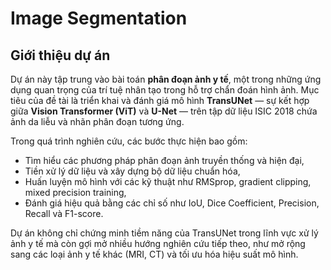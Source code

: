# Image Segmentation
## Giới thiệu dự án
Dự án này tập trung vào bài toán **phân đoạn ảnh y tế**, một trong những ứng dụng quan trọng của trí tuệ nhân tạo trong hỗ trợ chẩn đoán hình ảnh. Mục tiêu của đề tài là triển khai và đánh giá mô hình **TransUNet** — sự kết hợp giữa **Vision Transformer (ViT)** và **U-Net** — trên tập dữ liệu ISIC 2018 chứa ảnh da liễu và nhãn phân đoạn tương ứng.

Trong quá trình nghiên cứu, các bước thực hiện bao gồm:

- Tìm hiểu các phương pháp phân đoạn ảnh truyền thống và hiện đại,
- Tiền xử lý dữ liệu và xây dựng bộ dữ liệu chuẩn hóa,
- Huấn luyện mô hình với các kỹ thuật như RMSprop, gradient clipping, mixed precision training,
- Đánh giá hiệu quả bằng các chỉ số như IoU, Dice Coefficient, Precision, Recall và F1-score.

Dự án không chỉ chứng minh tiềm năng của TransUNet trong lĩnh vực xử lý ảnh y tế mà còn gợi mở nhiều hướng nghiên cứu tiếp theo, như mở rộng sang các loại ảnh y tế khác (MRI, CT) và tối ưu hóa hiệu suất mô hình.
